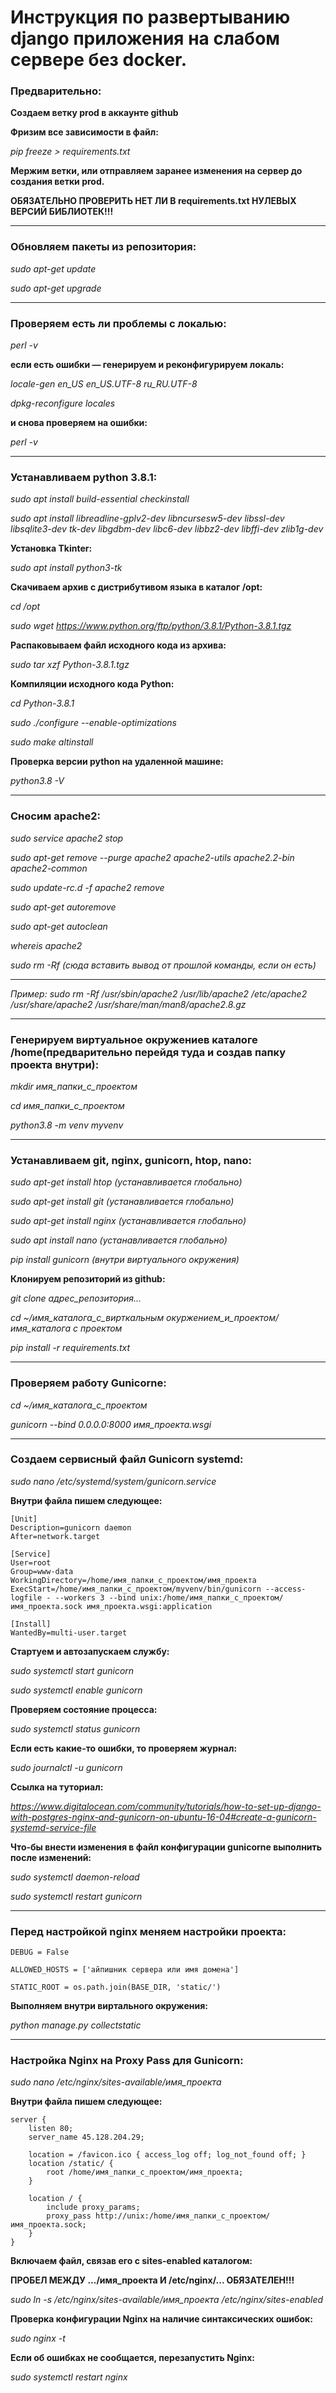 # Инструкция по развертыванию django приложения на слабом сервере без docker.

### Предварительно:

**Создаем ветку prod в аккаунте github**

**Фризим все зависимости в файл:**

_pip freeze > requirements.txt_

**Мержим ветки, или отправляем заранее изменения на сервер до создания ветки prod.**

**ОБЯЗАТЕЛЬНО ПРОВЕРИТЬ НЕТ ЛИ В requirements.txt НУЛЕВЫХ ВЕРСИЙ БИБЛИОТЕК!!!**

____________________________

### Обновляем пакеты из репозитория:

_sudo apt-get update_

_sudo apt-get upgrade_

____________________________

### Проверяем есть ли проблемы с локалью:

_perl -v_

**если есть ошибки — генерируем и реконфигурируем локаль:**

_locale-gen en_US en_US.UTF-8 ru_RU.UTF-8_

_dpkg-reconfigure locales_

**и снова проверяем на ошибки:**

_perl -v_

____________________________

### Устанавливаем python 3.8.1:

_sudo apt install build-essential checkinstall_

_sudo apt install libreadline-gplv2-dev libncursesw5-dev libssl-dev libsqlite3-dev tk-dev libgdbm-dev libc6-dev libbz2-dev libffi-dev zlib1g-dev_

**Установка Tkinter:**

_sudo apt install python3-tk_

**Скачиваем архив с дистрибутивом языка в каталог /opt:**

_cd /opt_

_sudo wget https://www.python.org/ftp/python/3.8.1/Python-3.8.1.tgz_

**Распаковываем файл исходного кода из архива:**

_sudo tar xzf Python-3.8.1.tgz_

**Компиляции исходного кода Python:**

_cd Python-3.8.1_

_sudo ./configure --enable-optimizations_

_sudo make altinstall_

**Проверка версии python на удаленной машине:**

_python3.8 -V_

____________________________

### Сносим apache2:

_sudo service apache2 stop_

_sudo apt-get remove --purge apache2 apache2-utils apache2.2-bin apache2-common_

_sudo update-rc.d -f apache2 remove_

_sudo apt-get autoremove_

_sudo apt-get autoclean_

_whereis apache2_

_sudo rm -Rf (сюда вставить вывод от прошлой команды, если он есть)_

____________________________

_Пример: sudo rm -Rf /usr/sbin/apache2 /usr/lib/apache2 /etc/apache2 /usr/share/apache2 /usr/share/man/man8/apache2.8.gz_

____________________________

### Генерируем виртуальное окружениев каталоге /home(предварительно перейдя туда и создав папку проекта внутри):

_mkdir имя_папки_с_проектом_

_cd имя_папки_с_проектом_

_python3.8 -m venv myvenv_
____________________________

### Устанавливаем git, nginx, gunicorn, htop, nano:

_sudo apt-get install htop (устанавливается глобально)_

_sudo apt-get install git (устанавливается глобально)_

_sudo apt-get install nginx (устанавливается глобально)_

_sudo apt install nano (устанавливается глобально)_

_pip install gunicorn (внутри виртуального окружения)_

**Клонируем репозиторий из github:**

_git clone адрес_репозитория..._

_cd ~/имя_каталога_с_вирткальным окуржением_и_проектом/имя_каталога с проектом_

_pip install -r requirements.txt_
____________________________

### Проверяем работу Gunicorne:

_cd ~/имя_каталога_с_проектом_

_gunicorn --bind 0.0.0.0:8000 имя_проекта.wsgi_

____________________________

### Создаем сервисный файл Gunicorn systemd:

_sudo nano /etc/systemd/system/gunicorn.service_

**Внутри файла пишем следующее:**

```
[Unit]
Description=gunicorn daemon
After=network.target

[Service]
User=root
Group=www-data
WorkingDirectory=/home/имя_папки_с_проектом/имя_проекта
ExecStart=/home/имя_папки_с_проектом/myvenv/bin/gunicorn --access-logfile - --workers 3 --bind unix:/home/имя_папки_с_проектом/имя_проекта.sock имя_проекта.wsgi:application

[Install]
WantedBy=multi-user.target
```

**Стартуем и автозапускаем службу:**

_sudo systemctl start gunicorn_

_sudo systemctl enable gunicorn_

**Проверяем состояние процесса:**

_sudo systemctl status gunicorn_

**Если есть какие-то ошибки, то проверяем журнал:**

_sudo journalctl -u gunicorn_

**Ссылка на туториал:**

_https://www.digitalocean.com/community/tutorials/how-to-set-up-django-with-postgres-nginx-and-gunicorn-on-ubuntu-16-04#create-a-gunicorn-systemd-service-file_

**Что-бы внести изменения в файл конфигурации gunicorne выполнить после изменений:**

_sudo systemctl daemon-reload_

_sudo systemctl restart gunicorn_
____________________________

### Перед настройкой nginx меняем настройки проекта:

```
DEBUG = False

ALLOWED_HOSTS = ['айпишник сервера или имя домена']

STATIC_ROOT = os.path.join(BASE_DIR, 'static/')
```

**Выполняем внутри виртального окружения:**

_python manage.py collectstatic_
____________________________

### Настройка Nginx на Proxy Pass для Gunicorn:

_sudo nano /etc/nginx/sites-available/имя_проекта_


**Внутри файла пишем следующее:**


```
server {
    listen 80;
    server_name 45.128.204.29;

    location = /favicon.ico { access_log off; log_not_found off; }
    location /static/ {
        root /home/имя_папки_с_проектом/имя_проекта;
    }

    location / {
        include proxy_params;
        proxy_pass http://unix:/home/имя_папки_с_проектом/имя_проекта.sock;
    }
}
```

**Включаем файл, связав его с sites-enabled каталогом:**

**ПРОБЕЛ МЕЖДУ .../имя_проекта И /etc/nginx/... ОБЯЗАТЕЛЕН!!!**

_sudo ln -s /etc/nginx/sites-available/имя_проекта /etc/nginx/sites-enabled_

**Проверка конфигурации Nginx на наличие синтаксических ошибок:**

_sudo nginx -t_

**Если об ошибках не сообщается, перезапустить Nginx:**

_sudo systemctl restart nginx_
